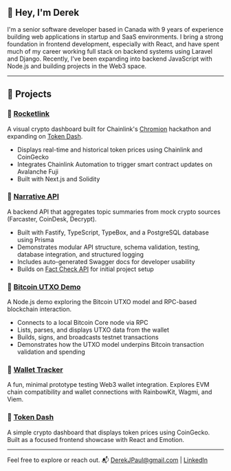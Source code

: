 ## 👋 Hey, I'm Derek

I'm a senior software developer based in Canada with 9 years of experience building web applications in startup and SaaS environments. I bring a strong foundation in frontend development, especially with React, and have spent much of my career working full stack on backend systems using Laravel and Django. Recently, I've been expanding into backend JavaScript with Node.js and building projects in the Web3 space.

---

## 🔧 Projects

### 🚀 [Rocketlink](https://github.com/DinosaurDerek/rocketlink)
A visual crypto dashboard built for Chainlink's [Chromion](https://chain.link/hackathon) hackathon and expanding on [Token Dash](https://github.com/DinosaurDerek/token-dash).
- Displays real-time and historical token prices using Chainlink and CoinGecko
- Integrates Chainlink Automation to trigger smart contract updates on Avalanche Fuji
- Built with Next.js and Solidity

### 📘 [Narrative API](https://github.com/DinosaurDerek/narrative-api) 
A backend API that aggregates topic summaries from mock crypto sources (Farcaster, CoinDesk, Decrypt).
- Built with Fastify, TypeScript, TypeBox, and a PostgreSQL database using Prisma
- Demonstrates modular API structure, schema validation, testing, database integration, and structured logging
- Includes auto-generated Swagger docs for developer usability
- Builds on [Fact Check API](https://github.com/DinosaurDerek/fact-check-api) for initial project setup

### 🔗 [Bitcoin UTXO Demo](https://github.com/DinosaurDerek/bitcoin-utxo-demo)
A Node.js demo exploring the Bitcoin UTXO model and RPC-based blockchain interaction.
- Connects to a local Bitcoin Core node via RPC
- Lists, parses, and displays UTXO data from the wallet
- Builds, signs, and broadcasts testnet transactions
- Demonstrates how the UTXO model underpins Bitcoin transaction validation and spending

### 🧪 [Wallet Tracker](https://github.com/DinosaurDerek/wallet-tracker)
A fun, minimal prototype testing Web3 wallet integration.
Explores EVM chain compatibility and wallet connections with RainbowKit, Wagmi, and Viem.

### 🌟 [Token Dash](https://github.com/DinosaurDerek/token-dash)  
A simple crypto dashboard that displays token prices using CoinGecko.
Built as a focused frontend showcase with React and Emotion.

---

Feel free to explore or reach out.
📬 [DerekJPaul@gmail.com](mailto:DerekJPaul@gmail.com) | [LinkedIn](https://ca.linkedin.com/in/DerekJPaul)
